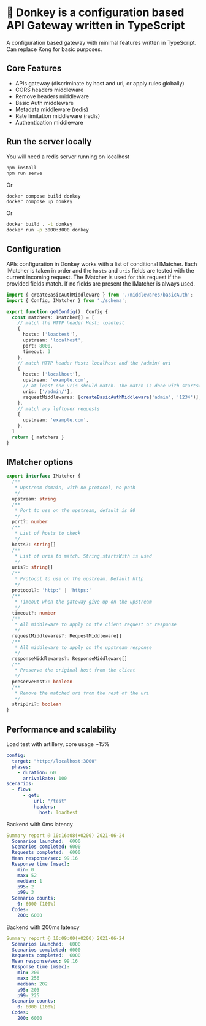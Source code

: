 # 🐴 Donkey is a configuration based API Gateway written in TypeScript

A configuration based gateway with minimal features written in TypeScript.
Can replace Kong for basic purposes.

## Core Features

  * APIs gateway (discriminate by host and url, or apply rules globally)
  * CORS headers middleware
  * Remove headers middleware
  * Basic Auth middleware
  * Metadata middleware (redis)
  * Rate limitation middleware (redis)
  * Authentication middleware
## Run the server locally

You will need a redis server running on localhost

```bash
npm install
npm run serve
```

Or

```
docker compose build donkey
docker compose up donkey
```

Or

```bash
docker build . -t donkey
docker run -p 3000:3000 donkey
```

## Configuration

APIs configuration in Donkey works with a list of conditional IMatcher.
Each IMatcher is taken in order and the `hosts` and `uris` fields are tested with the current incoming request.
The IMatcher is used for this request if the provided fields match.
If no fields are present the IMatcher is always used.

```ts
import { createBasicAuthMiddleware } from './middlewares/basicAuth';
import { Config, IMatcher } from './schema';

export function getConfig(): Config {
  const matchers: IMatcher[] = [
    // match the HTTP header Host: loadtest
    {
      hosts: ['loadtest'],
      upstream: 'localhost',
      port: 8000,
      timeout: 3
    },
    // match HTTP header Host: localhost and the /admin/ uri
    {
      hosts: ['localhost'],
      upstream: 'example.com',
      // at least one uris should match. The match is done with startsWith
      uris: ['/admin/'],
      requestMiddlewares: [createBasicAuthMiddleware('admin', '1234')],
    },
    // match any leftover requests
    {
      upstream: 'example.com',
    },
  ]
  return { matchers }
}
```

## IMatcher options

```ts
export interface IMatcher {
  /**
   * Upstream domain, with no protocol, no path
   */
  upstream: string
  /**
   * Port to use on the upstream, default is 80
   */
  port?: number
  /**
   * List of hosts to check
   */
  hosts?: string[]
  /**
   * List of uris to match. String.startsWith is used
   */
  uris?: string[]
  /**
   * Protocol to use on the upstream. Default http
   */
  protocol?: 'http:' | 'https:'
  /**
   * Timeout when the gateway give up on the upstream
   */
  timeout?: number
  /**
   * All middleware to apply on the client request or response
   */
  requestMiddlewares?: RequestMiddleware[]
  /**
   * All middleware to apply on the upstream response
   */
  responseMiddlewares?: ResponseMiddleware[]
  /**
   * Preserve the original host from the client
   */
  preserveHost?: boolean
  /**
   * Remove the matched uri from the rest of the uri
   */
  stripUri?: boolean
}
```

## Performance and scalability

Load test with artillery, core usage ~15%

```yaml
config:
  target: "http://localhost:3000"
  phases:
    - duration: 60
      arrivalRate: 100
scenarios:
  - flow:
      - get:
          url: "/test"
          headers:
            host: loadtest
```

Backend with 0ms latency

```yaml
Summary report @ 10:16:08(+0200) 2021-06-24
  Scenarios launched:  6000
  Scenarios completed: 6000
  Requests completed:  6000
  Mean response/sec: 99.16
  Response time (msec):
    min: 0
    max: 52
    median: 1
    p95: 2
    p99: 3
  Scenario counts:
    0: 6000 (100%)
  Codes:
    200: 6000
```

Backend with 200ms latency

```yaml
Summary report @ 10:09:00(+0200) 2021-06-24
  Scenarios launched:  6000
  Scenarios completed: 6000
  Requests completed:  6000
  Mean response/sec: 99.16
  Response time (msec):
    min: 200
    max: 256
    median: 202
    p95: 203
    p99: 225
  Scenario counts:
    0: 6000 (100%)
  Codes:
    200: 6000
```


